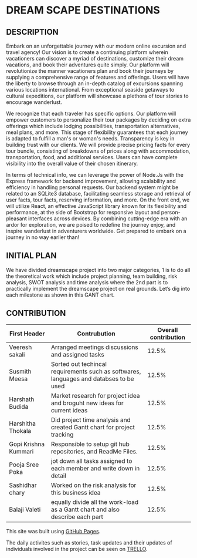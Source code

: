 #                              DREAM SCAPE DESTINATIONS

##                         DESCRIPTION
Embark on an unforgettable journey with our modern online excursion and travel agency! Our vision is to create a continuing platform wherein vacationers can discover a myriad of destinations, customize their dream vacations, and book their adventures quite simply. Our platform will revolutionize the manner vacationers plan and book their journeys by supplying a comprehensive range of features and offerings. Users will have the liberty to browse through an in-depth catalog of excursions spanning various locations international. From exceptional seaside getaways to cultural expeditions, our platform will showcase a plethora of tour stories to encourage wanderlust. 

We recognize that each traveler has specific options. Our platform will empower customers to personalize their tour packages by deciding on extra offerings which include lodging possibilities, transportation alternatives, meal plans, and more. This stage of flexibility guarantees that each journey is adapted to fulfill a man's or woman's needs. Transparency is key in building trust with our clients. We will provide precise pricing facts for every tour bundle, consisting of breakdowns of prices along with accommodation, transportation, food, and additional services. Users can have complete visibility into the overall value of their chosen itinerary.

In terms of technical info, we can leverage the power of Node.Js with the Express framework for backend improvement, allowing scalability and efficiency in handling personal requests. Our backend system might be related to an SQLite3 database, facilitating seamless storage and retrieval of user facts, tour facts, reserving information, and more. On the front end, we will utilize React, an effective JavaScript library known for its flexibility and performance, at the side of Bootstrap for responsive layout and person-pleasant interfaces across devices. By combining cutting-edge era with an ardor for exploration, we are poised to redefine the journey enjoy, and inspire wanderlust in adventurers worldwide. Get prepared to embark on a journey in no way earlier than!


##          INITIAL PLAN


We have divided dreamscape project into two major categories, 1 is to do all the theoretical work which include project planning, team building, risk analysis, SWOT analysis and time analysis where the 2nd part is to practically implement the dreamscape project on real grounds. Let’s dig into each milestone as shown in this GANT chart.

##        CONTRIBUTION

| First Header             |     Contrubution                                                                               | Overall contribution |
| -------------------------| ---------------------------------------------------------------------------------------------- | -------------------- |
| Veeresh sakali           | Arranged meetings discussions and assigned tasks                                               |    12.5%      |
| Susmith Meesa            | Sorted out techincal requirements such as softwares, languages and databses to be used         |    12.5%      |
| Harshath Budida          | Market research for project idea and broguht new ideas for current ideas                       |    12.5%      |
| Harshitha Thokala        | Did project time analysis and created Gantt chart for project tracking                         |    12.5%      |
| Gopi Krishna Kummari     | Responsible to setup git hub repositories, and ReadMe Files.                                   |    12.5%      |
| Pooja Sree Poka          | jot down all tasks assigned to each member and write down in detail                            |    12.5%      |
| Sashidhar chary          | Worked on the risk analysis for this business idea                                             |    12.5%      |
| Balaji Valeti            | equally divide all the work-load as a Gantt chart and also describe each part                  |    12.5%      |







This site was built using [GitHub Pages](https://github.com/SE-PROJECT-TEAM-02).

The daily activites such as stories, task updates and their updates of individuals involved in the project can be seen on [TRELLO](https://trello.com/w/userworkspace15206762).






